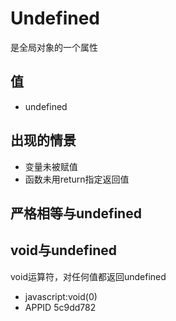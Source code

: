 Undefined
===
是全局对象的一个属性

值
---
* undefined

出现的情景
---
* 变量未被赋值
* 函数未用return指定返回值

严格相等与undefined
---

void与undefined
---
void运算符，对任何值都返回undefined
* javascript:void(0)
* APPID
5c9dd782
